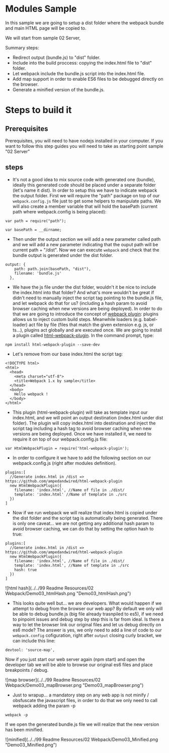 # Modules Sample

In this sample we are going to setup a dist folder where the webpack bundle and
main HTML page will be copied to.

We will start from sample 02 Server,

Summary steps:
 - Redirect output (bundle.js) to "dist" folder.
 - Include into the build proccess: copying the index.html file to "dist" folder.
 - Let webpack include the bundle.js script into the index.html file.
 - Add map support in order to enable ES6 files to be debugged directly on the browser.
 - Generate a minified version of the bundle.js.


# Steps to build it

## Prerequisites

Prerequisites, you will need to have nodejs installed in your computer. If you want to follow this step guides you will need to take as starting point sample "02 Server"

## steps

- It's not a good idea to mix source code with generated one (bundle), ideally this generated code should be placed under a separate folder (let's name it dist). In order to setup this we have to indicate webpack the output folder. First we will require the "path" package on top of our `webpack.config.js` file just to get some helpers to manipulate paths. We will also create a member variable that will hold the basePath (current path where webpack.config is being placed):

````
var path = require("path");

var basePath = __dirname;
````

- Then under the output section we will add a new parameter called path and we will add a new parameter indicating that the ouput path will be current path + "/dist". Now we can execute `webpack` and check that the bundle output is generated under the dist folder.

````
output: {
    path: path.join(basePath, "dist"),
    filename: 'bundle.js'
  },
````

- We have the js file under the dist folder, wouldn't it be nice to include the index.html into that folder? And what's more wouldn't be great if didn't need to manually inject the script tag pointing to the bundle.js file, and let webpack do that for us? (including a hash param to avoid browser caching when new versions are being deployed). In order to do that we are going to introduce the concept of [webpack plugin](https://webpack.github.io/docs/plugins.html): plugins allows us to inject custom build steps. Meanwhile loaders (e.g. babel-loader) act file by file (files that match the given extension e.g. js, or ts...), plugins act globally and are executed once. We are going to install a plugin called [html-webpack-plugin](https://github.com/ampedandwired/html-webpack-plugin). In the command prompt, type:

````
npm install html-webpack-plugin --save-dev
````

- Let's remove from our base index.html the script tag:

````
<!DOCTYPE html>
<html>
  <head>
    <meta charset="utf-8">
    <title>Webpack 1.x by sample</title>
  </head>
  <body>
    Hello webpack !
  </body>
</html>
````

- This plugin (html-webpack-plugin) will take as template input our index.html, and we will
point an output destination (index.html under dist folder). The plugin will copy index.html into destination and inject the script tag including a hash tag to avoid browser caching when new versions are being deployed. Once we have installed it, we need to require it on top of our webpack.config.js file:

````
var HtmlWebpackPlugin = require('html-webpack-plugin');
````

- In order to configure it we have to add the following section
on our webpack.config.js (right after modules definition).

````
plugins:[
  //Generate index.html in /dist => https://github.com/ampedandwired/html-webpack-plugin
  new HtmlWebpackPlugin({
    filename: 'index.html', //Name of file in ./dist/
    template: 'index.html' //Name of template in ./src
  })
]
````


- Now if we run webpack we will realize that index.html is copied under the dist folder
and the script tag is automatically being generated. There is only one caveat... we are not getting any additional hash param to avoid browser caching, we can do that by setting the option hash to true:

````
plugins:[
  //Generate index.html in /dist => https://github.com/ampedandwired/html-webpack-plugin
  new HtmlWebpackPlugin({
    filename: 'index.html', //Name of file in ./dist/
    template: 'index.html', //Name of template in ./src
    hash: true			
  })
]
````

![html hash](../../99 Readme Resources/02 Webpack/Demo03_htmlHash.png "Demo03_htmlHash.png")


- This looks quite well but... we are developers. What would happen if we attempt to debug from the browser our web app? By default we only will be able to debug bundle.js (big file already trasnpiled to es5), if we need to pinpoint issues and debug step by step this is far from ideal. Is there a way to let the browser link our original files and let us debug directly on es6 mode? The answer is yes, we only need to add a line of code to our `webpack.config` cofiguration, right after `output` closing curly bracket, we can include this line:

````
devtool: 'source-map',
````

Now if you just start our web server again (npm start) and open the developer tab we will be
able to browse our original es6 files and place breakpoints / debug.

![map browser](../../99 Readme Resources/02 Webpack/Demo03_mapBrowser.png "Demo03_mapBrowser.png")

- Just to wrapup... a mandatory step on any web app is not minify / obsfuscate the javascript
files, in order to do that we only need to call webpack adding the param -p

````
webpack -p
````

If we open the generated bundle.js file we will realize that the new version has been minified.

![minified](../../99 Readme Resources/02 Webpack/Demo03_Minified.png "Demo03_Minified.png")
